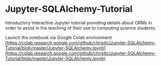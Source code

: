 # Jupyter-SQLAlchemy-Tutorial
Introductory interactive Jupyter tutorial providing details about ORMs in order to assist in the teaching of their use to computing science students.

Launch the notebook via Google Colab environment
[https://colab.research.google.com/github/christlc/Jupyter-SQLAlchemy-Tutorial/blob/master/Jupyter-SQLAlchemy.ipynb](https://colab.research.google.com/github/christlc/Jupyter-SQLAlchemy-Tutorial/blob/master/Jupyter-SQLAlchemy.ipynb)
